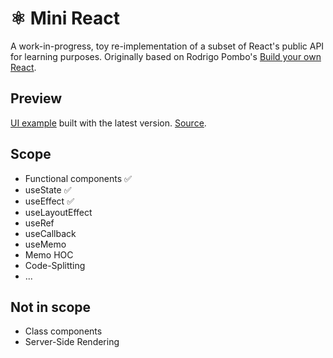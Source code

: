 # ⚛️ Mini React
A work-in-progress, toy re-implementation of a subset of React's public API for learning purposes. Originally based on Rodrigo Pombo's [Build your own React](https://pomb.us/build-your-own-react/). 

## Preview
[UI example](https://vasylenkoval.github.io/mini-react/) built with the latest version. [Source](https://github.com/vasylenkoval/mini-react/blob/main/src/examples/cards.tsx).

## Scope
- Functional components ✅
- useState ✅
- useEffect ✅
- useLayoutEffect
- useRef
- useCallback
- useMemo
- Memo HOC
- Code-Splitting
- ...

## Not in scope
- Class components
- Server-Side Rendering

